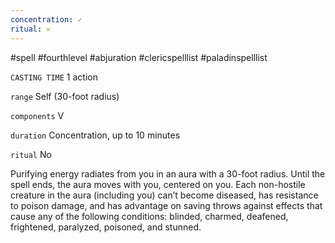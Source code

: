 ```yaml
---
concentration: ✓
ritual: 𐄂
---
```

#spell #fourthlevel #abjuration #clericspelllist #paladinspelllist

`CASTING TIME`
1 action

`range`
Self (30-foot radius)

`components`
V

`duration`
Concentration, up to 10 minutes

`ritual`
No

Purifying energy radiates from you in an aura with a 30-foot radius. Until the spell ends, the aura moves with you, centered on you. Each non-hostile creature in the aura (including you) can’t become diseased, has resistance to poison damage, and has advantage on saving throws against effects that cause any of the following conditions: blinded, charmed, deafened, frightened, paralyzed, poisoned, and stunned.